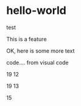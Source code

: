 # hello-world
test

This is a feature					

OK, here is some more text


code.... from visual code 

19 12

19 13

15